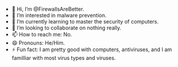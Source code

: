 - 👋 Hi, I’m @FirewallsAreBetter.
- 👀 I’m interested in malware prevention.
- 🌱 I’m currently learning to master the security of computers.
- 💞️ I’m looking to collaborate on nothing really.
- 📫 How to reach me: No.
- 😄 Pronouns: He/Him.
- ⚡ Fun fact: I am pretty good with computers, antiviruses, and I am familliar with most virus types and viruses.

<!---
FirewallsAreBetter/FirewallsAreBetter is a ✨ special ✨ repository because its `README.md` (this file) appears on your GitHub profile.
You can click the Preview link to take a look at your changes.
--->
